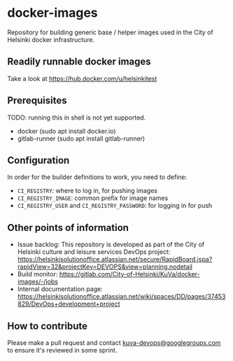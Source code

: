 docker-images
=============

Repository for building generic base / helper images used in the City of
Helsinki docker infrastructure.

Readily runnable docker images
------------------------------

Take a look at https://hub.docker.com/u/helsinkitest

Prerequisites
-------------

TODO: running this in shell is not yet supported.
- docker (sudo apt install docker.io)
- gitlab-runner (sudo apt install gitlab-runner)

Configuration
-------------

In order for the builder definitions to work, you need to define:
- `CI_REGISTRY`: where to log in, for pushing images
- `CI_REGISTRY_IMAGE`: common prefix for image names
- `CI_REGISTRY_USER` and `CI_REGISTRY_PASSWORD`: for logging in for push

Other points of information
---------------------------

- Issue backlog: This repository is developed as part of the City of
  Helsinki culture and leisure services DevOps project:
  https://helsinkisolutionoffice.atlassian.net/secure/RapidBoard.jspa?rapidView=32&projectKey=DEVOPS&view=planning.nodetail
- Build monitor: https://gitlab.com/City-of-Helsinki/KuVa/docker-images/-/jobs
- Internal documentation page: https://helsinkisolutionoffice.atlassian.net/wiki/spaces/DD/pages/37453829/DevOps+development+project

How to contribute
-----------------

Please make a pull request and contact kuva-devops@googlegroups.com to
ensure it's reviewed in some sprint.

